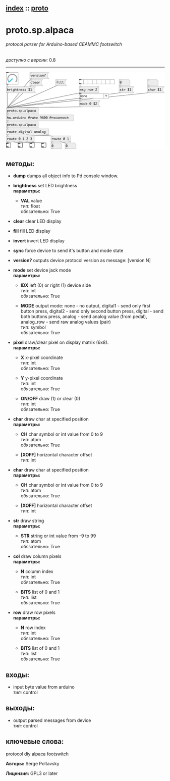 [index](index.html) :: [proto](category_proto.html)
---

# proto.sp.alpaca

###### protocol parser for Arduino-based CEAMMC footswitch

*доступно с версии:* 0.8

---




[![example](../examples/img/proto.sp.alpaca.jpg)](../examples/pd/proto.sp.alpaca.pd)





## методы:

* **dump**
dumps all object info to Pd console window.<br>

* **brightness**
set LED brightness<br>
  __параметры:__
  - **VAL** value<br>
    тип: float <br>
    обязательно: True <br>

* **clear**
clear LED display<br>

* **fill**
fill LED display<br>

* **invert**
invert LED display<br>

* **sync**
force device to send it&#39;s button and mode state<br>

* **version?**
outputs device protocol version as message: [version N]<br>

* **mode**
set device jack mode<br>
  __параметры:__
  - **IDX** left (0) or right (1) device side<br>
    тип: int <br>
    обязательно: True <br>

  - **MODE** output mode: none - no output, digital1 - send only first button press, digital2 - send only second button press, digital - send both buttons press, analog - send analog value (from pedal), analog_row - send raw analog values (pair)<br>
    тип: symbol <br>
    обязательно: True <br>

* **pixel**
draw/clear pixel on display matrix (6x8).<br>
  __параметры:__
  - **X** x-pixel coordinate<br>
    тип: int <br>
    обязательно: True <br>

  - **Y** y-pixel coordinate<br>
    тип: int <br>
    обязательно: True <br>

  - **ON/OFF** draw (1) or clear (0)<br>
    тип: int <br>
    обязательно: True <br>

* **char**
draw char at specified position<br>
  __параметры:__
  - **CH** char symbol or int value from 0 to 9<br>
    тип: atom <br>
    обязательно: True <br>

  - **[XOFF]** horizontal character offset<br>
    тип: int <br>

* **char**
draw char at specified position<br>
  __параметры:__
  - **CH** char symbol or int value from 0 to 9<br>
    тип: atom <br>
    обязательно: True <br>

  - **[XOFF]** horizontal character offset<br>
    тип: int <br>

* **str**
draw string<br>
  __параметры:__
  - **STR** string or int value from -9 to 99<br>
    тип: atom <br>
    обязательно: True <br>

* **col**
draw column pixels<br>
  __параметры:__
  - **N** column index<br>
    тип: int <br>
    обязательно: True <br>

  - **BITS** list of 0 and 1<br>
    тип: list <br>
    обязательно: True <br>

* **row**
draw row pixels<br>
  __параметры:__
  - **N** row index<br>
    тип: int <br>
    обязательно: True <br>

  - **BITS** list of 0 and 1<br>
    тип: list <br>
    обязательно: True <br>






## входы:

* input byte value from arduino<br>
_тип:_ control



## выходы:

* output parsed messages from device<br>
_тип:_ control



## ключевые слова:

[protocol](keywords/protocol.html)
[diy](keywords/diy.html)
[alpaca](keywords/alpaca.html)
[footswitch](keywords/footswitch.html)






**Авторы:** Serge Poltavsky




**Лицензия:** GPL3 or later





